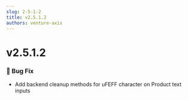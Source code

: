```yaml
---
slug: 2-5-1-2
title: v2.5.1.2
authors: venture-axis
---
```


# v2.5.1.2

### 🐛 Bug Fix
- Add backend cleanup methods for uFEFF character on Product text inputs